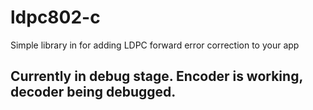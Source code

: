 # ldpc802-c
Simple library in for adding LDPC forward error correction to your app

## Currently in debug stage.  Encoder is working,  decoder being debugged.

